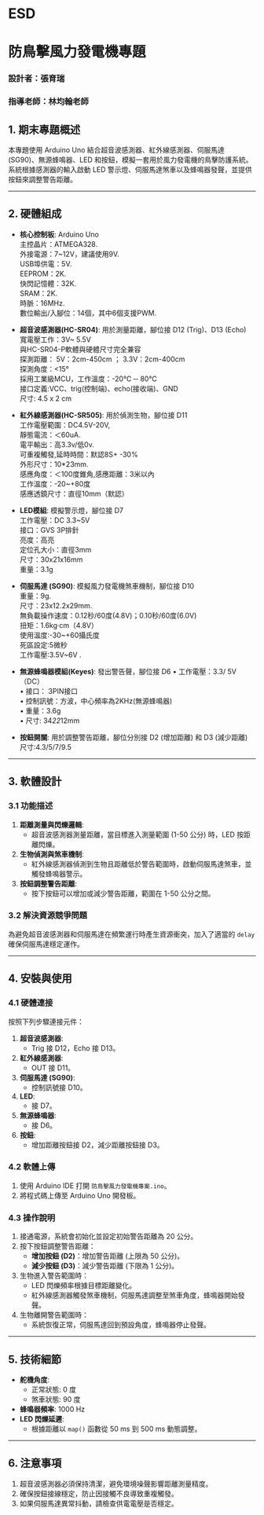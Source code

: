 # ESD

# 防鳥擊風力發電機專題
### 設計者：張育瑞
### 指導老師：林均翰老師  

## 1. 期末專題概述

本專題使用 Arduino Uno 結合超音波感測器、紅外線感測器、伺服馬達 (SG90)、無源蜂鳴器、LED 和按鈕，模擬一套用於風力發電機的鳥擊防護系統。  
系統根據感測器的輸入啟動 LED 警示燈、伺服馬達煞車以及蜂鳴器發聲，並提供按鈕來調整警告距離。

---

## 2. 硬體組成

- **核心控制板**: Arduino Uno  
主控晶片：ATMEGA328.  
外接電源：7~12V，建議使用9V.  
USB埠供電：5V.  
EEPROM：2K.  
快閃記憶體：32K.  
SRAM：2K.  
時脈：16MHz.  
數位輸出/入腳位：14個，其中6個支援PWM.  
- **超音波感測器(HC-SR04)**: 用於測量距離，腳位接 D12 (Trig)、D13 (Echo)  
寬電壓工作：3V~ 5.5V  
與HC-SR04-P軟體與硬體尺寸完全兼容  
探測距離： 5V：2cm-450cm ； 3.3V：2cm-400cm  
探測角度：<15°  
採用工業級MCU，工作溫度：-20℃ ─ 80℃  
接口定義:VCC、trig(控制端)、echo(接收端)、GND  
尺寸: 4.5 x 2 cm  
- **紅外線感測器(HC-SR505)**: 用於偵測生物，腳位接 D11  
工作電壓範圍：DC4.5V-20V,  
靜態電流：＜60uA.  
電平輸出：高3.3v/低0v.  
可重複觸發,延時時間：默認8S+ -30%  
外形尺寸：10*23mm.  
感應角度：＜100度錐角,感應距離：3米以內  
工作溫度：-20~+80度  
感應透鏡尺寸：直徑10mm（默認）  

- **LED模組**: 模擬警示燈，腳位接 D7  
工作電壓：DC 3.3~5V  
接口：GVS 3P排針  
亮度：高亮  
定位孔大小：直徑3mm  
尺寸：30x21x16mm  
重量：3.1g  

- **伺服馬達 (SG90)**: 模擬風力發電機煞車機制，腳位接 D10  
重量：9g.  
尺寸：23x12.2x29mm.  
無負載操作速度：0.12秒/60度(4.8V)；0.10秒/60度(6.0V)  
扭矩：1.6kg·cm（4.8V）  
使用溫度:-30~+60攝氏度  
死區設定:5微秒  
工作電壓:3.5V~6V  .

- **無源蜂鳴器模組(Keyes)**: 發出警告聲，腳位接 D6
•	 工作電壓：3.3/ 5V（DC）  
•	接口： 3PIN接口  
•	控制訊號：方波，中心頻率為2KHz(無源蜂鳴器)  
•	 重量：3.6g  
•	尺寸: 34*22*12mm  

- **按鈕開關**: 用於調整警告距離，腳位分別接 D2 (增加距離) 和 D3 (減少距離)  
尺寸:4.3/5/7/9.5  
---

## 3. 軟體設計

### 3.1 功能描述

1. **距離測量與閃爍邏輯**:  
   - 超音波感測器測量距離，當目標進入測量範圍 (1-50 公分) 時，LED 按距離閃爍。  
2. **生物偵測與煞車機制**:  
   - 紅外線感測器偵測到生物且距離低於警告範圍時，啟動伺服馬達煞車，並觸發蜂鳴器警示。  
3. **按鈕調整警告距離**:  
   - 按下按鈕可以增加或減少警告距離，範圍在 1-50 公分之間。

### 3.2 解決資源競爭問題

為避免超音波感測器和伺服馬達在頻繁運行時產生資源衝突，加入了適當的 `delay` 確保伺服馬達穩定運作。

---

## 4. 安裝與使用

### 4.1 硬體連接

按照下列步驟連接元件：

1. **超音波感測器**:  
   - Trig 接 D12，Echo 接 D13。  
2. **紅外線感測器**:  
   - OUT 接 D11。  
3. **伺服馬達 (SG90)**:  
   - 控制訊號接 D10。  
4. **LED**:  
   - 接 D7。  
5. **無源蜂鳴器**:  
   - 接 D6。  
6. **按鈕**:  
   - 增加距離按鈕接 D2，減少距離按鈕接 D3。  

### 4.2 軟體上傳

1. 使用 Arduino IDE 打開 `防鳥擊風力發電機專案.ino`。
2. 將程式碼上傳至 Arduino Uno 開發板。

### 4.3 操作說明

1. 接通電源，系統會初始化並設定初始警告距離為 20 公分。  
2. 按下按鈕調整警告距離：  
   - **增加按鈕 (D2)**：增加警告距離 (上限為 50 公分)。  
   - **減少按鈕 (D3)**：減少警告距離 (下限為 1 公分)。  
3. 生物進入警告範圍時：  
   - LED 閃爍頻率根據目標距離變化。  
   - 紅外線感測器觸發煞車機制，伺服馬達調整至煞車角度，蜂鳴器開始發聲。  
4. 生物離開警告範圍時：  
   - 系統恢復正常，伺服馬達回到預設角度，蜂鳴器停止發聲。  

---

## 5. 技術細節

- **舵機角度**:  
  - 正常狀態: 0 度  
  - 煞車狀態: 90 度  
- **蜂鳴器頻率**: 1000 Hz  
- **LED 閃爍延遲**:  
  - 根據距離以 `map()` 函數從 50 ms 到 500 ms 動態調整。  

---

## 6. 注意事項

1. 超音波感測器必須保持清潔，避免環境噪聲影響距離測量精度。  
2. 確保按鈕接線穩定，防止因接觸不良導致重複觸發。  
3. 如果伺服馬達異常抖動，請檢查供電電壓是否穩定。  
